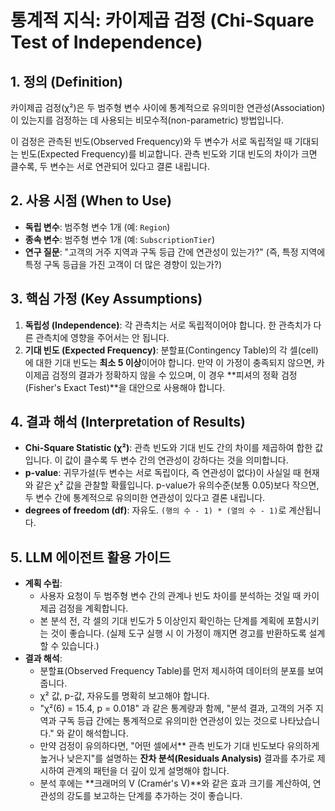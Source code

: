 # 통계적 지식: 카이제곱 검정 (Chi-Square Test of Independence)

## 1. 정의 (Definition)

카이제곱 검정(χ²)은 두 범주형 변수 사이에 통계적으로 유의미한 연관성(Association)이 있는지를 검정하는 데 사용되는 비모수적(non-parametric) 방법입니다.

이 검정은 관측된 빈도(Observed Frequency)와 두 변수가 서로 독립적일 때 기대되는 빈도(Expected Frequency)를 비교합니다. 관측 빈도와 기대 빈도의 차이가 크면 클수록, 두 변수는 서로 연관되어 있다고 결론 내립니다.

## 2. 사용 시점 (When to Use)

-   **독립 변수**: 범주형 변수 1개 (예: `Region`)
-   **종속 변수**: 범주형 변수 1개 (예: `SubscriptionTier`)
-   **연구 질문**: "고객의 거주 지역과 구독 등급 간에 연관성이 있는가?" (즉, 특정 지역에 특정 구독 등급을 가진 고객이 더 많은 경향이 있는가?)

## 3. 핵심 가정 (Key Assumptions)

1.  **독립성 (Independence)**: 각 관측치는 서로 독립적이어야 합니다. 한 관측치가 다른 관측치에 영향을 주어서는 안 됩니다.
2.  **기대 빈도 (Expected Frequency)**: 분할표(Contingency Table)의 각 셀(cell)에 대한 기대 빈도는 **최소 5 이상**이어야 합니다. 만약 이 가정이 충족되지 않으면, 카이제곱 검정의 결과가 정확하지 않을 수 있으며, 이 경우 **피셔의 정확 검정(Fisher's Exact Test)**을 대안으로 사용해야 합니다.

## 4. 결과 해석 (Interpretation of Results)

-   **Chi-Square Statistic (χ²)**: 관측 빈도와 기대 빈도 간의 차이를 제곱하여 합한 값입니다. 이 값이 클수록 두 변수 간의 연관성이 강하다는 것을 의미합니다.
-   **p-value**: 귀무가설(두 변수는 서로 독립이다, 즉 연관성이 없다)이 사실일 때 현재와 같은 χ² 값을 관찰할 확률입니다. p-value가 유의수준(보통 0.05)보다 작으면, 두 변수 간에 통계적으로 유의미한 연관성이 있다고 결론 내립니다.
-   **degrees of freedom (df)**: 자유도. `(행의 수 - 1) * (열의 수 - 1)`로 계산됩니다.

## 5. LLM 에이전트 활용 가이드

-   **계획 수립**:
    -   사용자 요청이 두 범주형 변수 간의 관계나 빈도 차이를 분석하는 것일 때 카이제곱 검정을 계획합니다.
    -   본 분석 전, 각 셀의 기대 빈도가 5 이상인지 확인하는 단계를 계획에 포함시키는 것이 좋습니다. (실제 도구 실행 시 이 가정이 깨지면 경고를 반환하도록 설계할 수 있습니다.)
-   **결과 해석**:
    -   분할표(Observed Frequency Table)를 먼저 제시하여 데이터의 분포를 보여줍니다.
    -   χ² 값, p-값, 자유도를 명확히 보고해야 합니다.
    -   "χ²(6) = 15.4, p = 0.018" 과 같은 통계량과 함께, "분석 결과, 고객의 거주 지역과 구독 등급 간에는 통계적으로 유의미한 연관성이 있는 것으로 나타났습니다." 와 같이 해석합니다.
    -   만약 검정이 유의하다면, "어떤 셀에서** 관측 빈도가 기대 빈도보다 유의하게 높거나 낮은지"를 설명하는 **잔차 분석(Residuals Analysis)** 결과를 추가로 제시하여 관계의 패턴을 더 깊이 있게 설명해야 합니다.
    -   분석 후에는 **크래머의 V (Cramér's V)**와 같은 효과 크기를 계산하여, 연관성의 강도를 보고하는 단계를 추가하는 것이 좋습니다. 
